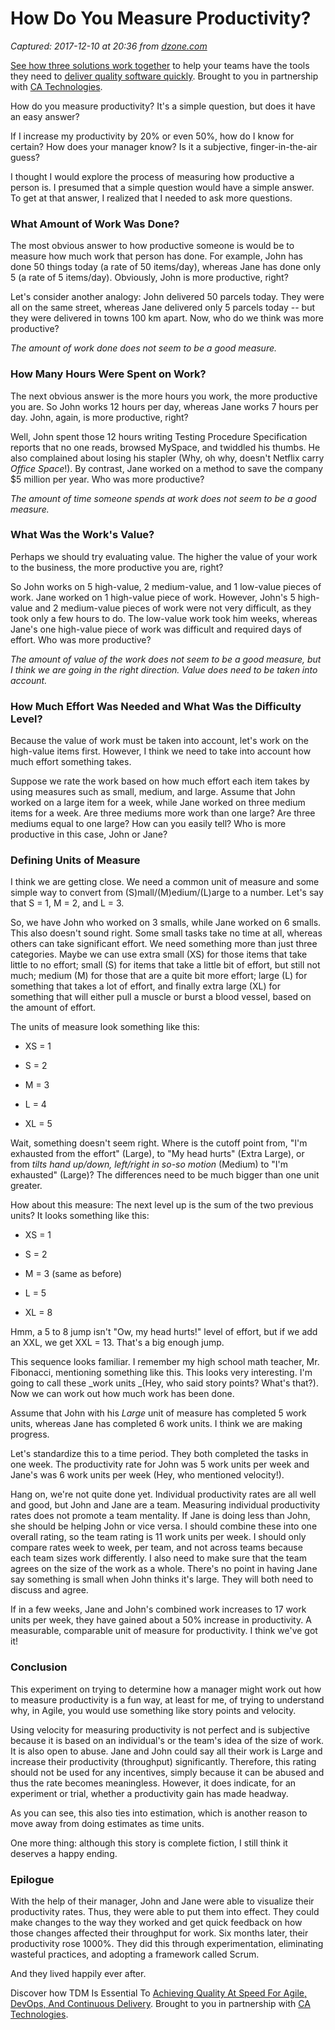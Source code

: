 # How Do You Measure Productivity?

_Captured: 2017-12-10 at 20:36 from [dzone.com](https://dzone.com/articles/how-do-you-measure-productivity?edition=343111&utm_source=Daily%20Digest&utm_medium=email&utm_campaign=Daily%20Digest%202017-12-10)_

[See how three solutions work together](https://dzone.com/go?i=204124&u=https%3A%2F%2Fad.doubleclick.net%2Fddm%2Ftrackclk%2FN6040.130331DZONE%2FB11226848.150413346%3Bdc_trk_aid%3D321098505%3Bdc_trk_cid%3D81553809%3Bdc_lat%3D%3Bdc_rdid%3D%3Btag_for_child_directed_treatment%3D) to help your teams have the tools they need to [deliver quality software quickly](https://dzone.com/go?i=204124&u=https%3A%2F%2Fad.doubleclick.net%2Fddm%2Ftrackclk%2FN6040.130331DZONE%2FB11226848.150123399%3Bdc_trk_aid%3D321096583%3Bdc_trk_cid%3D81552442%3Bdc_lat%3D%3Bdc_rdid%3D%3Btag_for_child_directed_treatment%3D). Brought to you in partnership with [CA Technologies](https://dzone.com/go?i=204124&u=https%3A%2F%2Fad.doubleclick.net%2Fddm%2Ftrackclk%2FN6040.130331DZONE%2FB11226848.150413346%3Bdc_trk_aid%3D321098505%3Bdc_trk_cid%3D81553809%3Bdc_lat%3D%3Bdc_rdid%3D%3Btag_for_child_directed_treatment%3D).

How do you measure productivity? It's a simple question, but does it have an easy answer?

If I increase my productivity by 20% or even 50%, how do I know for certain? How does your manager know? Is it a subjective, finger-in-the-air guess?

I thought I would explore the process of measuring how productive a person is. I presumed that a simple question would have a simple answer. To get at that answer, I realized that I needed to ask more questions.

### What Amount of Work Was Done?

The most obvious answer to how productive someone is would be to measure how much work that person has done. For example, John has done 50 things today (a rate of 50 items/day), whereas Jane has done only 5 (a rate of 5 items/day). Obviously, John is more productive, right?

Let's consider another analogy: John delivered 50 parcels today. They were all on the same street, whereas Jane delivered only 5 parcels today -- but they were delivered in towns 100 km apart. Now, who do we think was more productive?

_The amount of work done does not seem to be a good measure._

### How Many Hours Were Spent on Work?

The next obvious answer is the more hours you work, the more productive you are. So John works 12 hours per day, whereas Jane works 7 hours per day. John, again, is more productive, right?

Well, John spent those 12 hours writing Testing Procedure Specification reports that no one reads, browsed MySpace, and twiddled his thumbs. He also complained about losing his stapler (Why, oh why, doesn't Netflix carry _Office Space_!). By contrast, Jane worked on a method to save the company $5 million per year. Who was more productive?

_The amount of time someone spends at work does not seem to be a good measure._

### What Was the Work's Value?

Perhaps we should try evaluating value. The higher the value of your work to the business, the more productive you are, right?

So John works on 5 high-value, 2 medium-value, and 1 low-value pieces of work. Jane worked on 1 high-value piece of work. However, John's 5 high-value and 2 medium-value pieces of work were not very difficult, as they took only a few hours to do. The low-value work took him weeks, whereas Jane's one high-value piece of work was difficult and required days of effort. Who was more productive?

_The amount of value of the work does not seem to be a good measure, but I think we are going in the right direction. Value does need to be taken into account._

### How Much Effort Was Needed and What Was the Difficulty Level?

Because the value of work must be taken into account, let's work on the high-value items first. However, I think we need to take into account how much effort something takes.

Suppose we rate the work based on how much effort each item takes by using measures such as small, medium, and large. Assume that John worked on a large item for a week, while Jane worked on three medium items for a week. Are three mediums more work than one large? Are three mediums equal to one large? How can you easily tell? Who is more productive in this case, John or Jane?

### Defining Units of Measure

I think we are getting close. We need a common unit of measure and some simple way to convert from (S)mall/(M)edium/(L)arge to a number. Let's say that S = 1, M = 2, and L = 3.

So, we have John who worked on 3 smalls, while Jane worked on 6 smalls. This also doesn't sound right. Some small tasks take no time at all, whereas others can take significant effort. We need something more than just three categories. Maybe we can use extra small (XS) for those items that take little to no effort; small (S) for items that take a little bit of effort, but still not much; medium (M) for those that are a quite bit more effort; large (L) for something that takes a lot of effort, and finally extra large (XL) for something that will either pull a muscle or burst a blood vessel, based on the amount of effort.

The units of measure look something like this:

  * XS = 1

  * S = 2

  * M = 3

  * L = 4

  * XL = 5

Wait, something doesn't seem right. Where is the cutoff point from, "I'm exhausted from the effort" (Large), to "My head hurts" (Extra Large), or from _tilts hand up/down, left/right in so-so motion_ (Medium) to "I'm exhausted" (Large)? The differences need to be much bigger than one unit greater.

How about this measure: The next level up is the sum of the two previous units? It looks something like this:

  * XS = 1

  * S = 2

  * M = 3 (same as before)

  * L = 5

  * XL = 8

Hmm, a 5 to 8 jump isn't "Ow, my head hurts!" level of effort, but if we add an XXL, we get XXL = 13. That's a big enough jump.

This sequence looks familiar. I remember my high school math teacher, Mr. Fibonacci, mentioning something like this. This looks very interesting. I'm going to call these _work units _(Hey, who said story points? What's that?). Now we can work out how much work has been done.

Assume that John with his _Large_ unit of measure has completed 5 work units, whereas Jane has completed 6 work units. I think we are making progress.

Let's standardize this to a time period. They both completed the tasks in one week. The productivity rate for John was 5 work units per week and Jane's was 6 work units per week (Hey, who mentioned velocity!).

Hang on, we're not quite done yet. Individual productivity rates are all well and good, but John and Jane are a team. Measuring individual productivity rates does not promote a team mentality. If Jane is doing less than John, she should be helping John or vice versa. I should combine these into one overall rating, so the team rating is 11 work units per week. I should only compare rates week to week, per team, and not across teams because each team sizes work differently. I also need to make sure that the team agrees on the size of the work as a whole. There's no point in having Jane say something is small when John thinks it's large. They will both need to discuss and agree.

If in a few weeks, Jane and John's combined work increases to 17 work units per week, they have gained about a 50% increase in productivity. A measurable, comparable unit of measure for productivity. I think we've got it!

### Conclusion

This experiment on trying to determine how a manager might work out how to measure productivity is a fun way, at least for me, of trying to understand why, in Agile, you would use something like story points and velocity.

Using velocity for measuring productivity is not perfect and is subjective because it is based on an individual's or the team's idea of the size of work. It is also open to abuse. Jane and John could say all their work is Large and increase their productivity (throughput) significantly. Therefore, this rating should not be used for any incentives, simply because it can be abused and thus the rate becomes meaningless. However, it does indicate, for an experiment or trial, whether a productivity gain has made headway.

As you can see, this also ties into estimation, which is another reason to move away from doing estimates as time units.

One more thing: although this story is complete fiction, I still think it deserves a happy ending.

### Epilogue

With the help of their manager, John and Jane were able to visualize their productivity rates. Thus, they were able to put them into effect. They could make changes to the way they worked and get quick feedback on how those changes affected their throughput for work. Six months later, their productivity rose 1000%. They did this through experimentation, eliminating wasteful practices, and adopting a framework called Scrum.

And they lived happily ever after.

Discover how TDM Is Essential To [Achieving Quality At Speed For Agile, DevOps, And Continuous Delivery](https://dzone.com/go?i=204125&u=https%3A%2F%2Fad.doubleclick.net%2Fddm%2Ftrackclk%2FN6040.130331DZONE%2FB11226848.150413345%3Bdc_trk_aid%3D321095198%3Bdc_trk_cid%3D81552443%3Bdc_lat%3D%3Bdc_rdid%3D%3Btag_for_child_directed_treatment%3D). Brought to you in partnership with [CA Technologies](https://dzone.com/go?i=204125&u=https%3A%2F%2Fad.doubleclick.net%2Fddm%2Ftrackclk%2FN6040.130331DZONE%2FB11226848.150413345%3Bdc_trk_aid%3D321095198%3Bdc_trk_cid%3D81552443%3Bdc_lat%3D%3Bdc_rdid%3D%3Btag_for_child_directed_treatment%3D).
